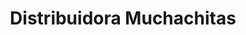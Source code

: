 ---
title: "Distribuidora Muchachitas"
url: /santiago-de-los-caballeros/distribuidora-muchachitas/
shop: mayorista
---